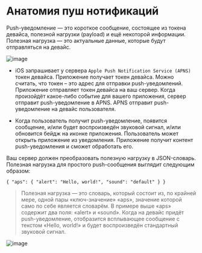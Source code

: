 # Анатомия пуш нотификаций

Push-уведомление — это короткое сообщение, состоящее из токена девайса, полезной нагрузки (payload) и ещё некоторой информации. 
Полезная нагрузка — это актуальные данные, которые будут отправляться на девайс.

![image](https://user-images.githubusercontent.com/47610132/182320430-59439cd2-50a9-4192-89db-7e008ca0727c.png)

- iOS запрашивает у сервера `Apple Push Notification Service (APNS)` токен девайса. Приложение получает токен девайса. 
Можно считать, что токен – это адрес для отправки push-уведомлений. Приложение отправляет токен девайса на ваш сервер. 
Когда произойдёт какое-либо событие для вашего приложения, сервер отправит push-уведомление в APNS. APNS отправит push-уведомление на девайс пользователя.

- Когда пользователь получит push-уведомление, появится сообщение, и/или будет воспроизведён звуковой сигнал, и/или обновится бейдж на иконке приложения. 
Пользователь может открыть приложение из уведомления. Приложение получит контент push-уведомления и сможет обработать его.

Ваш сервер должен преобразовать полезную нагрузку в JSON-словарь. Полезная нагрузка для простого push-сообщения выглядит следующим образом:

```{ "aps": { "alert": "Hello, world!", "sound": "default" } }```

> Полезная нагрузка — это словарь, который состоит из, по крайней мере, одной пары «ключ-значение» «aps», значение которой само по себе является словарём. 
> В примере выше «aps» содержит два поля: «alert» и «sound». Когда на девайс придёт push-уведомление, отобразится всплывающее сообщение 
> с текстом «Hello, world!» и будет воспроизведён стандартный звуковой сигнал.

![image](https://user-images.githubusercontent.com/47610132/182321644-1d6ed4b9-c1ee-40a0-af50-d1d646607573.png)

